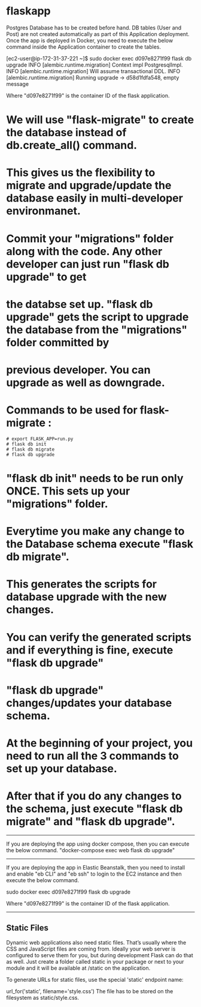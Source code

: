 # flaskapp

Postgres Database has to be created before hand.
DB tables (User and Post) are not created automatically as part of this Application deployment.
Once the app is deployed in Docker, you need to execute the below command inside the Application container to create the tables.

[ec2-user@ip-172-31-37-221 ~]$ sudo docker exec d097e8271f99 flask db upgrade
INFO  [alembic.runtime.migration] Context impl PostgresqlImpl.
INFO  [alembic.runtime.migration] Will assume transactional DDL.
INFO  [alembic.runtime.migration] Running upgrade  -> d58d1fdfa548, empty message

Where "d097e8271f99" is the container ID of the flask application.

# We will use "flask-migrate" to create the database instead of db.create_all() command.
# This gives us the flexibility to migrate and upgrade/update the database easily in multi-developer environmanet.
# Commit your "migrations" folder along with the code. Any other developer can just run "flask db upgrade" to get
# the databse set up. "flask db upgrade" gets the script to upgrade the database from the "migrations" folder committed by
# previous developer. You can upgrade as well as downgrade.

# Commands to be used for flask-migrate : 
    # export FLASK_APP=run.py
    # flask db init
    # flask db migrate
    # flask db upgrade

# "flask db init" needs to be run only ONCE. This sets up your "migrations" folder.
# Everytime you make any change to the Database schema execute "flask db migrate".
# This generates the scripts for database upgrade with the new changes.
# You can verify the generated scripts and if everything is fine, execute "flask db upgrade"
# "flask db upgrade" changes/updates your database schema.
# At the beginning of your project, you need to run all the 3 commands to set up your database.
# After that if you do any changes to the schema, just execute "flask db migrate" and "flask db upgrade".

---------------------------------------------

If you are deploying the app using docker compose, then you can execute the below command.
"docker-compose exec web flask db upgrade"

----------------------------------------------

If you are deploying the app in Elastic Beanstalk, then you need to install and enable "eb CLI" and "eb ssh" to login to the EC2 instance and then
execute the below command.

sudo docker exec d097e8271f99 flask db upgrade

Where "d097e8271f99" is the container ID of the flask application.

----------------------------------------------------------------------------

Static Files
------------
Dynamic web applications also need static files. That’s usually where the CSS and JavaScript files are coming from. Ideally your web server is configured to serve them for you, but during development Flask can do that as well. Just create a folder called static in your package or next to your module and it will be available at /static on the application.

To generate URLs for static files, use the special 'static' endpoint name:

url_for('static', filename='style.css')
The file has to be stored on the filesystem as static/style.css.